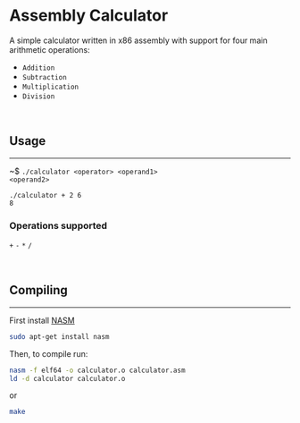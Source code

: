 <h1>Assembly Calculator</h1>

A simple calculator written in x86 assembly with support for four main arithmetic operations:
- `Addition`
- `Subtraction`
- `Multiplication`
- `Division`

<br>

<h2>Usage</h2>

---

~$ <code>./calculator \<operator\> \<operand1\> \<operand2\></code>

    ./calculator + 2 6
    8


<h3>Operations supported</h3>

<code>+</code> <code>-</code> <code>*</code> <code>/</code> <br>

<br>
<h2>Compiling</h2>

---

First install [NASM](https://github.com/netwide-assembler/nasm "Netwide Assembler")

```bash
sudo apt-get install nasm
```
Then, to compile run:

```bash
nasm -f elf64 -o calculator.o calculator.asm
ld -d calculator calculator.o
```
or

```bash
make
```